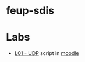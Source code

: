 # feup-sdis

# Labs
 * [L01 - UDP](https://github.com/msramalho/feup-sdis/tree/master/lab01) script in [moodle](https://moodle.up.pt/mod/page/view.php?id=32719)
